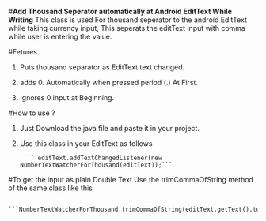 #**Add Thousand Seperator automatically at Android EditText While Writing**
This class is used For thousand seperator to the android EditText while taking currency input, 
This seperats the editText input with comma while user is entering the value.

#Fetures

 1. Puts thousand separator as EditText text changed.

 2. adds 0. Automatically when pressed period (.) At First.

 3. Ignores 0 input at Beginning.
 
#How to use ?
 1. Just Download the java file and paste it in your project.
 2. Use this class in your EditText as follows
 
          ```editText.addTextChangedListener(new NumberTextWatcherForThousand(editText));```

#To get the input as plain Double Text
 Use the trimCommaOfString method of the same class like this
 
          ```NumberTextWatcherForThousand.trimCommaOfString(editText.getText().toString())```
 

